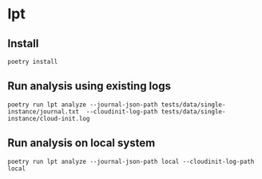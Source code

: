 # lpt

## Install

```
poetry install
```

## Run analysis using existing logs

```
poetry run lpt analyze --journal-json-path tests/data/single-instance/journal.txt  --cloudinit-log-path tests/data/single-instance/cloud-init.log
```

## Run analysis on local system

```
poetry run lpt analyze --journal-json-path local --cloudinit-log-path local
```
